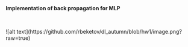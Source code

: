 <div title="Page 101"><strong>Implementation of back propagation for MLP</strong></div>
<p><br></p>
![alt text](https://github.com/rbeketov/dl_autumn/blob/hw1/image.png?raw=true)